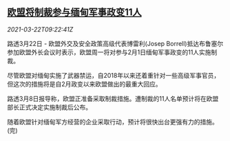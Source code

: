 <!--1616405462000-->
[欧盟将制裁参与缅甸军事政变11人](https://cn.reuters.com/article/eu-myanmar-coup-sanction-0322-idCNKBS2BE12O)
------

<div><i>2021-03-22T09:22:41Z</i></div><p>路透3月22日 - 欧盟外交及安全政策高级代表博雷利(Josep Borrell)抵达布鲁塞尔参加欧盟外长会议时表示，欧盟周一将对参与2月1日缅甸军事政变的11人实施制裁。</p><p>尽管欧盟对缅甸实施了武器禁运，自2018年以来还着重针对一些高级军事官员，但这次的措施将是自2月政变以来欧盟做出的最重大回应。</p><p>路透3月8日报导称，欧盟正准备采取制裁措施。遭制裁的11人名单预计将在欧盟部长正式决定实施制裁后公布。</p><p>随着欧盟针对缅甸军方经营的企业采取行动，预计将很快出台更强有力的措施。(完)</p>
